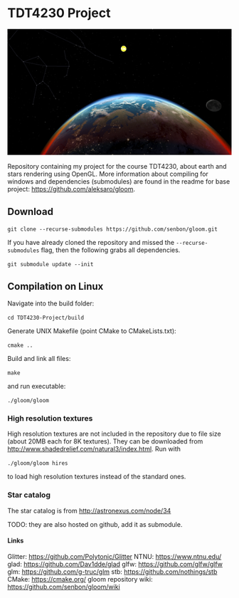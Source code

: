
# TDT4230 Project

![preview](final.png)

Repository containing my project for the course TDT4230, about earth and stars rendering using OpenGL. More information about compiling for windows and dependencies (submodules) are found in the readme for base project: https://github.com/aleksaro/gloom.

## Download

``git clone --recurse-submodules https://github.com/senbon/gloom.git``

If you have already cloned the repository and missed the ``--recurse-submodules`` flag, then the following grabs all dependencies.

``git submodule update --init``


## Compilation on Linux

Navigate into the build folder:

``cd TDT4230-Project/build``

Generate UNIX Makefile (point CMake to CMakeLists.txt):

``cmake ..``

Build and link all files:

``make``

and run executable:

``./gloom/gloom``


### High resolution textures

High resolution textures are not included in the repository due to file size (about 20MB each for 8K textures). They can be downloaded from http://www.shadedrelief.com/natural3/index.html. Run with

``./gloom/gloom hires``

to load high resolution textures instead of the standard ones.


### Star catalog

The star catalog is from http://astronexus.com/node/34

TODO: they are also hosted on github, add it as submodule.


#### Links

Glitter: https://github.com/Polytonic/Glitter
NTNU: https://www.ntnu.edu/
glad: https://github.com/Dav1dde/glad
glfw: https://github.com/glfw/glfw
glm: https://github.com/g-truc/glm
stb: https://github.com/nothings/stb
CMake: https://cmake.org/
gloom repository wiki: https://github.com/senbon/gloom/wiki
